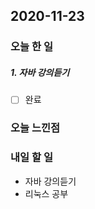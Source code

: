 2020-11-23
--

### 오늘 한 일

##### 1.  자바 강의듣기

- [ ] 완료

### 오늘 느낀점

### 내일 할 일
* 자바 강의듣기
* 리눅스 공부




